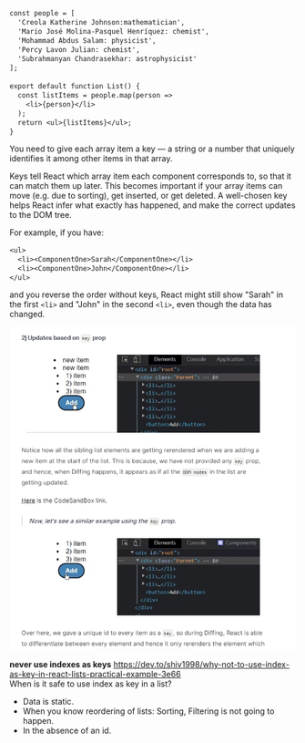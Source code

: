 ```
const people = [
  'Creola Katherine Johnson:mathematician',  
  'Mario José Molina-Pasquel Henríquez: chemist',  
  'Mohammad Abdus Salam: physicist',  
  'Percy Lavon Julian: chemist',  
  'Subrahmanyan Chandrasekhar: astrophysicist'  
];

export default function List() {
  const listItems = people.map(person =>
    <li>{person}</li>
  );
  return <ul>{listItems}</ul>;
}
```
You need to give each array item a key — a string or a number that uniquely identifies it among other 
items in that array.

Keys tell React which array item each component corresponds to, so that it can match them up later. 
This becomes important if your array items can move (e.g. due to sorting), get inserted, or get deleted.
A well-chosen key helps React infer what exactly has happened, and make the correct updates to the DOM tree.


For example, if you have:
```
<ul>
  <li><ComponentOne>Sarah</ComponentOne></li>
  <li><ComponentOne>John</ComponentOne></li>
</ul>
```
and you reverse the order without keys, React might still show "Sarah" in the first `<li>` and "John" in the second `<li>`, even though the data has changed.

![Rendering with keys](images/reconciliation.png)

**never use indexes as keys**
https://dev.to/shiv1998/why-not-to-use-index-as-key-in-react-lists-practical-example-3e66  
When is it safe to use index as key in a list?  
- Data is static.
- When you know reordering of lists: Sorting, Filtering is not going to happen.
- In the absence of an id.